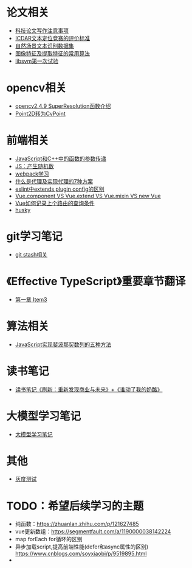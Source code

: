 

# 论文相关
* [科技论文写作注意事项](https://github.com/yan647/Blog/issues/1 )
* [ICDAR文本定位竞赛的评价标准](https://github.com/yan647/Blog/issues/2 )
* [自然场景文本识别数据集](https://github.com/yan647/Blog/issues/6 )
* [图像特征及提取特征的常用算法](https://github.com/yan647/Blog/issues/7)
* [libsvm第一次试验](https://github.com/yan647/Blog/issues/8)

# opencv相关
* [opencv2.4.9 SuperResolution函数介绍](https://github.com/yan647/Blog/issues/3 )
* [Point2D转为CvPoint](https://github.com/yan647/Blog/issues/4 )

# 前端相关
* [JavaScript和C++中的函数的参数传递](https://github.com/yan647/Blog/issues/9)
* [JS：产生随机数](https://github.com/yan647/Blog/issues/10)
* [webpack学习](https://github.com/yan647/Blog/blob/master/webpack.md)
* [什么是代理及实现代理的7种方案](https://github.com/yan647/Blog/issues/12)
* [eslint中extends plugin config的区别](https://github.com/yan647/Blog/issues/13)
* [Vue.component VS Vue.extend VS Vue.mixin VS new Vue](https://github.com/yan647/Blog/issues/14)
* [Vue如何记录上个路由的查询条件](https://github.com/yan647/exercise/blob/master/packages/learn_vue/doc/prevRouteQuery.md)
* [husky](https://github.com/yan647/exercise/blob/master/packages/reading_notes/husky.md)

# git学习笔记
* [git stash相关](https://github.com/yan647/Blog/issues/15)

# 《Effective TypeScript》重要章节翻译
* [第一章 Item3](https://github.com/yan647/learnEffectiveTypeScript/blob/main/translation/item3.md)

# 算法相关
* [JavaScript实现斐波那契数列的五种方法](https://github.com/yan647/Blog/issues/11)

# 读书笔记
* [读书笔记《刷新：重新发现商业与未来》+《谁动了我的奶酪》](https://github.com/yan647/Blog/issues/20)

# 大模型学习笔记
* [大模型学习笔记](https://github.com/yan647/exercise/blob/master/packages/learn_chatGPT/GPTIntroduce.md)

# 其他
* [灰度测试](https://github.com/yan647/Blog/blob/master/AB%20Testing.md)

# TODO：希望后续学习的主题
* 纯函数：https://zhuanlan.zhihu.com/p/121627485
* vue更新数组：https://segmentfault.com/a/1190000038142224
* map forEach for循环的区别
* 异步加载script,提高前端性能(defer和async属性的区别)  https://www.cnblogs.com/soyxiaobi/p/9519895.html
* 
